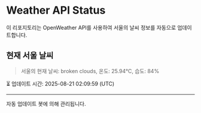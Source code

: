 
# Weather API Status

이 리포지토리는 OpenWeather API를 사용하여 서울의 날씨 정보를 자동으로 업데이트합니다.

## 현재 서울 날씨
> 서울의 현재 날씨: broken clouds, 온도: 25.94°C, 습도: 84%

⏳ 업데이트 시간: 2025-08-21 02:09:59 (UTC)

---
자동 업데이트 봇에 의해 관리됩니다.
